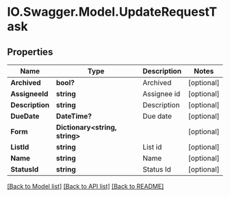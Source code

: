 # IO.Swagger.Model.UpdateRequestTask
## Properties

Name | Type | Description | Notes
------------ | ------------- | ------------- | -------------
**Archived** | **bool?** | Archived | [optional] 
**AssigneeId** | **string** | Assignee id | [optional] 
**Description** | **string** | Description | [optional] 
**DueDate** | **DateTime?** | Due date | [optional] 
**Form** | **Dictionary&lt;string, string&gt;** |  | [optional] 
**ListId** | **string** | List id | [optional] 
**Name** | **string** | Name | [optional] 
**StatusId** | **string** | Status Id | [optional] 

[[Back to Model list]](../README.md#documentation-for-models) [[Back to API list]](../README.md#documentation-for-api-endpoints) [[Back to README]](../README.md)

